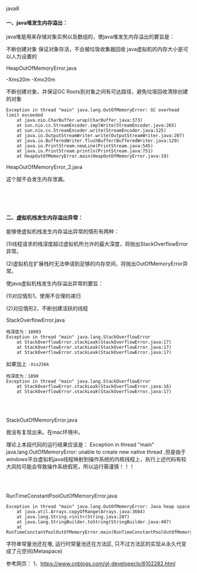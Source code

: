 java8

#### 一、java堆发生内存溢出：

java堆是用来存储对象实例以及数组的，使java堆发生内存溢出的要旨是：

不断创建对象
保证对象存活，不会被垃圾收集器回收
java虚拟机的内存大小是可以人为设置的

HeapOutOfMemoryError.java

-Xms20m -Xmx20m

不断创建对象，并保证GC Roots到对象之间有可达路径，避免垃圾回收清除创建的对象

```
Exception in thread "main" java.lang.OutOfMemoryError: GC overhead limit exceeded
	at java.nio.CharBuffer.wrap(CharBuffer.java:373)
	at sun.nio.cs.StreamEncoder.implWrite(StreamEncoder.java:265)
	at sun.nio.cs.StreamEncoder.write(StreamEncoder.java:125)
	at java.io.OutputStreamWriter.write(OutputStreamWriter.java:207)
	at java.io.BufferedWriter.flushBuffer(BufferedWriter.java:129)
	at java.io.PrintStream.newLine(PrintStream.java:545)
	at java.io.PrintStream.println(PrintStream.java:751)
	at HeapOutOfMemoryError.main(HeapOutOfMemoryError.java:19)
```



HeapOutOfMemoryError_2.java

这个就不会发生内存泄漏。

<br/><br/><br/>

#### 二、虚拟机栈发生内存溢出异常：

能够使虚拟机栈发生内存溢出异常的情形有两种：

(1)线程请求的栈深度超过虚拟机所允许的最大深度，将抛出StackOverflowError异常。

(2)虚拟机在扩展栈时无法申请到足够的内存空间，将抛出OutOfMemoryError异常。

使java虚拟机栈发生内存溢出异常的要旨：

(1)对应情形1，使用不合理的递归

(2)对应情形2，不断创建活跃的线程

StackOverflowError.java

```
栈深度为：18003
Exception in thread "main" java.lang.StackOverflowError
	at StackOverflowError.stackLeak(StackOverflowError.java:17)
	at StackOverflowError.stackLeak(StackOverflowError.java:17)
	at StackOverflowError.stackLeak(StackOverflowError.java:17)
```

如果加上 `-Xss256k`

```
栈深度为：1890
Exception in thread "main" java.lang.StackOverflowError
	at StackOverflowError.stackLeak(StackOverflowError.java:16)
	at StackOverflowError.stackLeak(StackOverflowError.java:17)
```


<br/><br/>




StackOutOfMemoryError.java

我没有复现出来。在mac环境中。

理论上本段代码的运行结果应该是： Exception in thread "main" java.lang.OutOfMemoryError: unable to create new native thread ,但是由于windows平台虚拟机java线程映射到操作系统的内核线程上，执行上述代码有较大风险可能会导致操作系统假死，所以运行需谨慎！！！


<br/><br/>


RunTimeConstantPoolOutOfMemoryError.java

```
Exception in thread "main" java.lang.OutOfMemoryError: Java heap space
	at java.util.Arrays.copyOfRange(Arrays.java:3664)
	at java.lang.String.<init>(String.java:207)
	at java.lang.StringBuilder.toString(StringBuilder.java:407)
	at RunTimeConstantPoolOutOfMemoryError.main(RunTimeConstantPoolOutOfMemoryError.java:15)
```

字符串常量池还在堆, 运行时常量池还在方法区, 只不过方法区的实现从永久代变成了元空间(Metaspace) 




参考网页：
1、https://www.cnblogs.com/gl-developer/p/6102282.html
